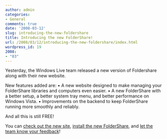 ```yaml
---
author: admin
categories:
- General
comments: true
date: '2008-03-12'
slug: introducing-the-new-foldershare
title: Introducing the new FolderShare!
url: /2008/03/12/introducing-the-new-foldershare/index.html
wordpress_id: 19
2008:
- "03"
---
```



Yesterday, the Windows Live team released a new version of Foldershare along with their new website.

New features added are:
• A new website designed to make managing your FolderShare libraries and computers even easier.
• A new FolderShare with a better setup, a better system tray menu, and better performance on Windows Vista.
• Improvements on the backend to keep FolderShare running more smoothly and reliably.

And all this is still FREE!

You can [check out the new site](http://www.foldershare.com/), [install the new FolderShare](http://www.foldershare.com/clientdownload.aspx), and [let the team know your feedback](https://feedback.live.com/default.aspx?mkt=en-us&productkey=wlfoldershare)!
